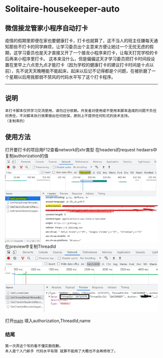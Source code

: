 # Solitaire-housekeeper-auto
## 微信接龙管家小程序自动打卡
疫情的假期里即便在家也要健康打卡，打卡也就算了，这不当人的班主任嫌每天通知那些不打卡的同学麻烦，让学习委员出个主意来方便让她过一个无忧无虑的假期，这学习委员也是天才直接又开了一个接龙小程序来打卡，让每天打完学校的卡后再来小程序里打卡。
这本来没什么，但是偏偏这天才学习委员把打卡时间段设置在里早上六点至九点才能打卡（因为学校的健康打卡的建议打卡时间是十点以前），先不说天天晚睡能不能起床，起床以后记不记得都是个问题，在被折磨了一个星期以后用我那弱不禁风的代码水平写了这个打卡程序。
***
## 说明
    本打卡脚本仅供学习交流使用，请勿过分依赖。开发者对使用或不使用本脚本造成的问题不负任何责任，不对脚本执行效果做出任何担保，原则上不提供任何形式的技术支持。
    （复制来的）
## 使用方法
打开要打卡的项目用F12查看network的xhr类型
     在headers的request hedaers中复制authorization的值
    ![headers](https://github.com/ljq2333/Solitaire-housekeeper-auto/blob/main/1.jpg)
<br>
    在preview中复制ThreadId
    ![preview](https://github.com/ljq2333/Solitaire-housekeeper-auto/blob/457fa3bfab8130a940bc6b20a30428c7ae0ed833/2.png)
    
    
打开[main](https://github.com/ljq2333/Solitaire-housekeeper-auto/blob/main/main.py)
填入authorization,ThreadId,name

   
### 结尾
    第一次弄这个写的看不懂实数抱歉。
    本人是个入门新手 代码水平有限 就算不能用了大概也不会再修改了。
